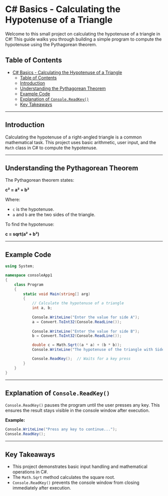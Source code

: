 # C# Basics - Calculating the Hypotenuse of a Triangle

Welcome to this small project on calculating the hypotenuse of a triangle in C#! This guide walks you through building a simple program to compute the hypotenuse using the Pythagorean theorem.

## Table of Contents
- [C# Basics - Calculating the Hypotenuse of a Triangle](#c-basics---calculating-the-hypotenuse-of-a-triangle)
  - [Table of Contents](#table-of-contents)
  - [Introduction](#introduction)
  - [Understanding the Pythagorean Theorem](#understanding-the-pythagorean-theorem)
  - [Example Code](#example-code)
  - [Explanation of `Console.ReadKey()`](#explanation-of-consolereadkey)
  - [Key Takeaways](#key-takeaways)

---

## Introduction
Calculating the hypotenuse of a right-angled triangle is a common mathematical task. This project uses basic arithmetic, user input, and the `Math` class in C# to compute the hypotenuse.

---

## Understanding the Pythagorean Theorem
The Pythagorean theorem states:

**c² = a² + b²**

Where:
- `c` is the hypotenuse.
- `a` and `b` are the two sides of the triangle.

To find the hypotenuse:

**c = sqrt(a² + b²)**

---

## Example Code
```csharp
using System;

namespace consoleApp1
{
    class Program
    {
        static void Main(string[] arg)
        {
            // Calculate the hypotenuse of a triangle
            int a, b;
            
            Console.WriteLine("Enter the value for side A");
            a = Convert.ToInt32(Console.ReadLine());
            
            Console.WriteLine("Enter the value for side B");
            b = Convert.ToInt32(Console.ReadLine());

            double c = Math.Sqrt((a * a) + (b * b));
            Console.WriteLine("The hypotenuse of the triangle with Side A= " + a + " and Side B= " + b + " is " + c);

            Console.ReadKey();  // Waits for a key press
        }
    }
}
```

---

## Explanation of `Console.ReadKey()`
`Console.ReadKey()` pauses the program until the user presses any key. This ensures the result stays visible in the console window after execution.

**Example:**
```csharp
Console.WriteLine("Press any key to continue...");
Console.ReadKey();
```

---

## Key Takeaways
- This project demonstrates basic input handling and mathematical operations in C#.
- The `Math.Sqrt` method calculates the square root.
- `Console.ReadKey()` prevents the console window from closing immediately after execution.
